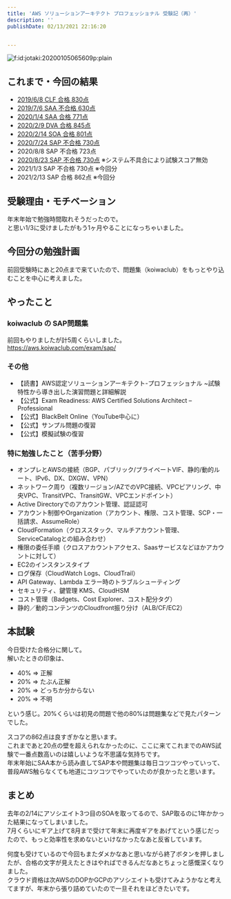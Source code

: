 ```yaml
---
title: 'AWS ソリューションアーキテクト プロフェッショナル 受験記（再）'
description: ''
publishDate: 02/13/2021 22:16:20


---
```

<p><span itemscope itemtype="http://schema.org/Photograph"><img src="/images/hatena/20200105065609.png" alt="f:id:jotaki:20200105065609p:plain" title="" class="hatena-fotolife" itemprop="image"></span></p>

<h2>これまで・今回の結果</h2>

<ul>
<li><a href="https://jtk.hatenablog.com/entry/2019/06/12/223000">2019/6/8 CLF 合格 830点</a></li>
<li><a href="https://jtk.hatenablog.com/entry/2019/07/09/100106">2019/7/6 SAA 不合格 630点</a></li>
<li><a href="https://jtk.hatenablog.com/entry/2020/01/05/074534">2020/1/4 SAA 合格 771点</a></li>
<li><a href="https://jtk.hatenablog.com/entry/2020/02/09/193011">2020/2/9 DVA 合格 845点</a></li>
<li><a href="https://jtk.hatenablog.com/entry/2020/02/15/195608">2020/2/14 SOA 合格 801点</a></li>
<li><a href="https://jtk.hatenablog.com/entry/2020/07/26/093803">2020/7/24 SAP 不合格 730点</a></li>
<li>2020/8/8 SAP 不合格 723点</li>
<li><a href="https://jtk.hatenablog.com/entry/2020/08/24/110611">2020/8/23 SAP 不合格 730点</a> ※システム不具合により試験スコア無効</li>
<li>2021/1/3 SAP 不合格 730点 ※今回分</li>
<li>2021/2/13 SAP 合格 862点 ※今回分</li>
</ul>


<h2>受験理由・モチベーション</h2>

<p>年末年始で勉強時間取れそうだったので。<br />
と思い1/3に受けましたがもう1ヶ月やることになっちゃいました。</p>

<h2>今回分の勉強計画</h2>

<p>前回受験時にあと20点まで来ていたので、問題集（koiwaclub）をもっとやり込むことを中心に考えました。</p>

<h2>やったこと</h2>

<h3>koiwaclub の SAP問題集</h3>

<p>前回もやりましたが計5周くらいしました。<br />
<a href="https://aws.koiwaclub.com/exam/sap/">https://aws.koiwaclub.com/exam/sap/</a></p>

<h3>その他</h3>

<ul>
<li>【読書】AWS認定ソリューションアーキテクト-プロフェッショナル ~試験特性から導き出した演習問題と詳細解説</li>
<li>【公式】Exam Readiness: AWS Certified Solutions Architect – Professional</li>
<li>【公式】BlackBelt Online（YouTube中心に）</li>
<li>【公式】サンプル問題の復習</li>
<li>【公式】模擬試験の復習</li>
</ul>


<h3>特に勉強したこと（苦手分野）</h3>

<ul>
<li>オンプレとAWSの接続（BGP、パブリック/プライベートVIF、静的/動的ルート、IPv6、DX、DXGW、VPN）</li>
<li>ネットワーク周り（複数リージョン/AZでのVPC接続、VPCピアリング、中央VPC、TransitVPC、TransitGW、VPCエンドポイント）</li>
<li>Active Directoryでのアカウント管理、認証認可</li>
<li>アカウント制御やOrganization（アカウント、権限、コスト管理、SCP・一括請求、AssumeRole）</li>
<li>CloudFormation（クロススタック、マルチアカウント管理、ServiceCatalogとの組み合わせ）</li>
<li>権限の委任手順（クロスアカウントアクセス、Saasサービスなどほかアカウントに対して）</li>
<li>EC2のインスタンスタイプ</li>
<li>ログ保存（CloudWatch Logs、CloudTrail）</li>
<li>API Gateway、Lambda エラー時のトラブルシューティング</li>
<li>セキュリティ、鍵管理 KMS、CloudHSM</li>
<li>コスト管理（Badgets、Cost Explorer、コスト配分タグ）</li>
<li>静的／動的コンテンツのCloudfront振り分け（ALB/CF/EC2）</li>
</ul>


<h2>本試験</h2>

<p>今日受けた合格分に関して。<br />
解いたときの印象は、</p>

<ul>
<li>40% => 正解</li>
<li>20% => たぶん正解</li>
<li>20% => どっちか分からない</li>
<li>20% => 不明</li>
</ul>


<p>という感じ。20%くらいは初見の問題で他の80%は問題集などで見たパターンでした。</p>

<p>スコアの862点は良すぎかなと思います。<br />
これまであと20点の壁を超えられなかったのに、ここに来てこれまでのAWS試験で一番点数高いのは嬉しいような不思議な気持ちです。<br />
年末年始にSAA本から読み直してSAP本や問題集は毎日コツコツやっていって、普段AWS触らなくても地道にコツコツでやっていたのが良かったと思います。</p>

<h2>まとめ</h2>

<p>去年の2/14にアソシエイト3つ目のSOAを取ってるので、SAP取るのに1年かかった結果になってしまいました。<br />
7月くらいにギア上げて8月まで受けて年末に再度ギアをあげてという感じだったので、もっと効率性を求めないといけなかったなあと反省しています。</p>

<p>何度も受けているので今回もまたダメかなあと思いながら終了ボタンを押しましたが、合格の文字が見えたときはやればできるんだなあとちょっと感慨深くなりました。<br />
クラウド資格は次AWSのDOPかGCPのアソシエイトも受けてみようかなと考えてますが、年末から張り詰めていたので一旦それをほどきたいです。</p>

